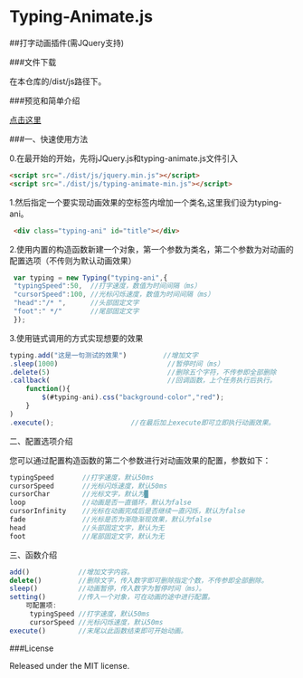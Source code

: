 # Typing-Animate.js

##打字动画插件(需JQuery支持)

###文件下载

在本仓库的/dist/js路径下。

###预览和简单介绍

[点击这里](http://www.one-story.cn/typing-animate.html)

###一、快速使用方法

0.在最开始的开始，先将jJQuery.js和typing-animate.js文件引入

```html
<script src="./dist/js/jquery.min.js"></script>
<script src="./dist/js/typing-animate-min.js"></script>

```

1.然后指定一个要实现动画效果的空标签内增加一个类名,这里我们设为typing-ani。

```html
 <div class="typing-ani" id="title"></div>
```

2.使用内置的构造函数新建一个对象，第一个参数为类名，第二个参数为对动画的配置选项（不传则为默认动画效果）

```javascript
 var typing = new Typing("typing-ani",{
 "typingSpeed":50,  //打字速度，数值为时间间隔（ms）
 "cursorSpeed":100, //光标闪烁速度，数值为时间间隔（ms）
 "head":"/* ",      //头部固定文字
 "foot":" */"       //尾部固定文字
 });
```

3.使用链式调用的方式实现想要的效果

```javascript
typing.add("这是一句测试的效果")         //增加文字
.sleep(1000)                           //暂停时间（ms）
.delete(5)                             //删除五个字符，不传参即全部删除
.callback(                             //回调函数，上个任务执行后执行。
    function(){
        $(#typing-ani).css("background-color","red"); 
    }
)
.execute();                   //在最后加上execute即可立即执行动画效果。
```

二、配置选项介绍

您可以通过配置构造函数的第二个参数进行对动画效果的配置，参数如下：

```javascript
typingSpeed       //打字速度，默认50ms
cursorSpeed       //光标闪烁速度，默认50ms
cursorChar        //光标文字，默认为█ 
loop              //动画是否一直循环，默认为false
cursorInfinity    //光标在动画完成后是否继续一直闪烁，默认为false
fade              //光标是否为渐隐渐现效果，默认为false
head              //头部固定文字，默认为无
foot              //尾部固定文字，默认为无
```

三、函数介绍
```javascript
add()            //增加文字内容。
delete()         //删除文字，传入数字即可删除指定个数，不传参即全部删除。
sleep()          //动画暂停，传入数字为暂停时间（ms）。
setting()        //传入一个对象，可在动画的途中进行配置。
    可配置项:
     typingSpeed //打字速度，默认50ms
     cursorSpeed //光标闪烁速度，默认50ms
execute()        //末尾以此函数结束即可开始动画。

```

###License

Released under the MIT license.

